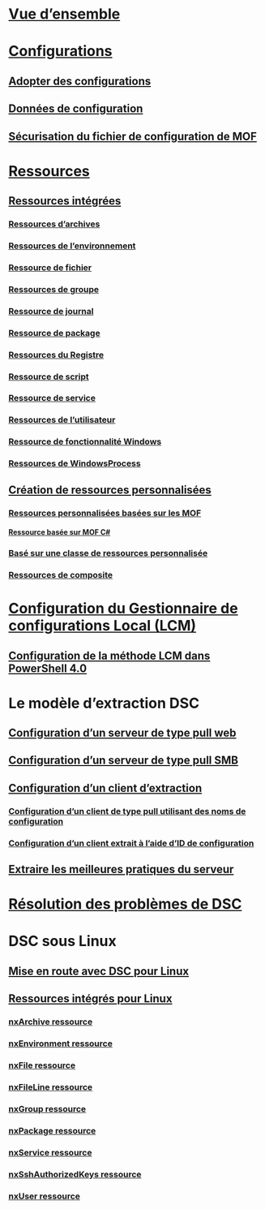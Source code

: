 # [Vue d’ensemble](overview.md)

# [Configurations](configurations.md)
## [Adopter des configurations](enactingConfigurations.md)
## [Données de configuration](configData.md)
## [Sécurisation du fichier de configuration de MOF](secureMOF.md)

# [Ressources](resources.md)
## [Ressources intégrées](builtInResource.md)
### [Ressources d’archives](archiveResource.md)
### [Ressources de l’environnement](environmentResource.md)
### [Ressource de fichier](fileResource.md)
### [Ressources de groupe](groupResource.md)
### [Ressource de journal](logResource.md)
### [Ressource de package](packageResource.md)
### [Ressources du Registre](registryResource.md)
### [Ressource de script](scriptResource.md)
### [Ressource de service](serviceResource.md)
### [Ressources de l’utilisateur](userResource.md)
### [Ressource de fonctionnalité Windows](windowsfeatureResource.md)
### [Ressources de WindowsProcess](windowsProcessResource.md)
## [Création de ressources personnalisées](authoringResource.md) 
### [Ressources personnalisées basées sur les MOF](authoringResourceMOF.md)
#### [Ressource basée sur MOF C#](authoringResourceMofCS.md)
### [Basé sur une classe de ressources personnalisée](authoringResourceClass.md)
### [Ressources de composite](authoringResourceComposite.md)

# [Configuration du Gestionnaire de configurations Local (LCM)](metaConfig.md)
## [Configuration de la méthode LCM dans PowerShell 4.0](metaConfig4.md)

# Le modèle d’extraction DSC
## [Configuration d’un serveur de type pull web](pullServer.md)
## [Configuration d’un serveur de type pull SMB](pullServerSMB.md)
## [Configuration d’un client d’extraction](pullClient.md)
### [Configuration d’un client de type pull utilisant des noms de configuration](pullClientConfigNames.md)
### [Configuration d’un client extrait à l’aide d’ID de configuration](pullClientConfigID.md)
## [Extraire les meilleures pratiques du serveur](secureServer.md)

# [Résolution des problèmes de DSC](troubleshooting.md)

# DSC sous Linux
## [Mise en route avec DSC pour Linux](lnxGettingStarted.md)
## [Ressources intégrés pour Linux](lnxBuiltInResources.md)
### [nxArchive ressource](lnxArchiveResource.md)
### [nxEnvironment ressource](lnxEnvironmentResource.md)
### [nxFile ressource](lnxFileResource.md)
### [nxFileLine ressource](lnxFileLineResource.md)
### [nxGroup ressource](lnxGroupResource.md)
### [nxPackage ressource](lnxPackageResource.md)
### [nxService ressource](lnxServiceResource.md)
### [nxSshAuthorizedKeys ressource](lnxSshAuthorizedKeysResource.md)
### [nxUser ressource](lnxUserResource.md)
